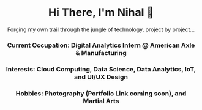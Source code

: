 <div align="center"> <h1> Hi There, I'm Nihal 👋 </h1>

Forging my own trail through the jungle of technology, project by project... 

### Current Occupation: Digital Analytics Intern @ American Axle & Manufacturing
### Interests: Cloud Computing, Data Science, Data Analytics, IoT, and UI/UX Design
### Hobbies: Photography (Portfolio Link coming soon), and Martial Arts



